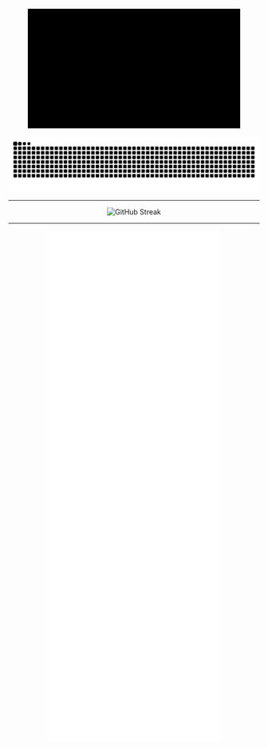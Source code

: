 <p align="center">
  <img src="https://github.com/gajakannan/gajakannan/raw/main/llap.gif" alt="Hi there, Live Long and Prosper 🖖🏾">
</p>

![Snake animation](https://github.com/gajakannan/gajakannan/blob/output/github-contribution-grid-snake-dark.svg)


---
<!--
[![GitHub Streak](https://github-readme-streak-stats.herokuapp.com?user=gajakannan&theme=holi-theme&hide_border=true&border_radius=0&fire=55B3EB)](https://git.io/streak-stats)
![Language](https://github-readme-stats.vercel.app/api/top-langs/?username=gajakannan&&layout=compact&hide_border=true&theme=darcula&bg_color=00000000&langs_count=4)
-->

<p align="center">
  <img src="https://github-readme-streak-stats.herokuapp.com?user=gajakannan&theme=holi-theme&hide_border=true&border_radius=0&fire=55B3EB" alt="GitHub Streak">
</p>

---
<p align="center">
  <img src="https://github.com/gajakannan/gajakannan/raw/main/github-metrics.svg">
</p>


<!--

---
<p>
  <img src="https://wakatime.com/share/@018ef403-2f3e-4def-8f6e-41c17a93cd7d/47bc0dc3-9c6e-490a-80e8-ee2952f8a5fb.svg" />
</p>

**gajakannan/gajakannan** is a ✨ _special_ ✨ repository because its `README.md` (this file) appears on your GitHub profile.

Here are some ideas to get you started:

- 🔭 I’m currently working on ...
- 🌱 I’m currently learning ...
- 👯 I’m looking to collaborate on ...
- 🤔 I’m looking for help with ...
- 💬 Ask me about ...
- 📫 How to reach me: ...
- ⚡ Fun fact: ...

![GitHub Stats](https://github-readme-stats.vercel.app/api?username=gajakannan&theme=radical)
-->
